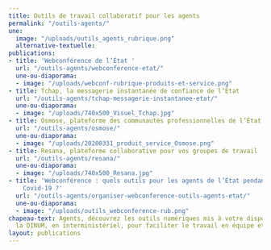 ```yaml
---
title: Outils de travail collaboratif pour les agents
permalink: "/outils-agents/"
une:
  image: "/uploads/outils_agents_rubrique.png"
  alternative-textuelle: 
publications:
- title: 'Webconférence de l’État '
  url: "/outils-agents/webconference-etat/"
  une-ou-diaporama:
  - image: "/uploads/webconf-rubrique-produits-et-service.png"
- title: Tchap, la messagerie instantanée de confiance de l’État
  url: "/outils-agents/tchap-messagerie-instantanee-etat/"
  une-ou-diaporama:
  - image: "/uploads/740x500_Visuel_Tchap.jpg"
- title: Osmose, plateforme des communautés professionnelles de l’État
  url: "/outils-agents/osmose/"
  une-ou-diaporama:
  - image: "/uploads/20200331_produit_service_Osmose.png"
- title: Resana, plateforme collaborative pour vos groupes de travail
  url: "/outils-agents/resana/"
  une-ou-diaporama:
  - image: "/uploads/740x500_Resana.jpg"
- title: 'Webconférence : quels outils pour les agents de l’État pendant la crise
    Covid-19 ?'
  url: "/outils-agents/organiser-webconference-outils-agents-etat/"
  une-ou-diaporama:
  - image: "/uploads/outils_webconference-rub.png"
chapeau-text: Agents, découvrez les outils numériques mis à votre disposition par
  la DINUM, en interministériel, pour faciliter le travail en équipe et à distance.
layout: publications
---
```


